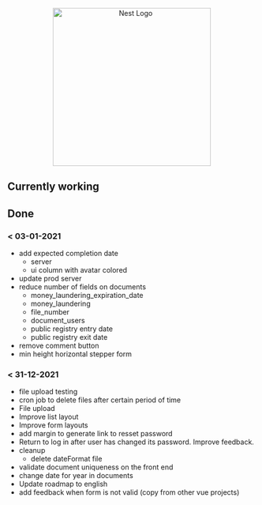 <p align="center">
  <a href="http://nestjs.com/" target="blank"><img src="https://nestjs.com/img/logo_text.svg" width="320" alt="Nest Logo" /></a>
</p>


## Currently working





## Done

### < 03-01-2021

* add expected completion date
  * server
  * ui column with avatar colored
* update prod server
* reduce number of fields on documents
  * money_laundering_expiration_date
  * money_laundering
  * file_number
  * document_users
  * public registry entry date
  * public registry exit date
* remove comment button
* min height horizontal stepper form

### < 31-12-2021

* file upload testing
* cron job to delete files after certain period of time
* File upload
* Improve list layout
* Improve form layouts
* add margin to generate link to resset password
* Return to log in after user has changed its password. Improve feedback.
* cleanup
  * delete dateFormat file
* validate document uniqueness on the front end
* change date for year in documents
* Update roadmap to english
* add feedback when form is not valid (copy from other vue projects)
